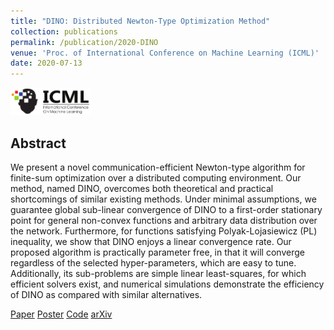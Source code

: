 ```yaml
---
title: "DINO: Distributed Newton-Type Optimization Method"
collection: publications
permalink: /publication/2020-DINO
venue: 'Proc. of International Conference on Machine Learning (ICML)'
date: 2020-07-13
---
```


<img src='/files/ICML-logo.svg' width='128' href='/'>

## Abstract
We present a novel communication-efficient Newton-type algorithm for finite-sum optimization over a distributed computing environment. Our method, named DINO, overcomes both theoretical and practical shortcomings of similar existing methods. Under minimal assumptions, we guarantee global sub-linear convergence of DINO to a first-order stationary point for general non-convex functions and arbitrary data distribution over the network. Furthermore, for functions satisfying Polyak-Lojasiewicz (PL) inequality, we show that DINO enjoys a linear convergence rate. Our proposed algorithm is practically parameter free, in that it will converge regardless of the selected hyper-parameters, which are easy to tune. Additionally, its sub-problems are simple linear least-squares, for which efficient solvers exist, and numerical simulations demonstrate the efficiency of DINO as compared with similar alternatives.

<a href="https://proceedings.icml.cc/book/2020/hash/a012869311d64a44b5a0d567cd20de04" class="btn">Paper</a>
<a href="/ICML-2020-Poster.pdf" class="btn">Poster</a>
<a href="https://github.com/RixonC/DINO" class="btn">Code</a>
<a href="https://arxiv.org/abs/2006.03694" class="btn">arXiv</a>
